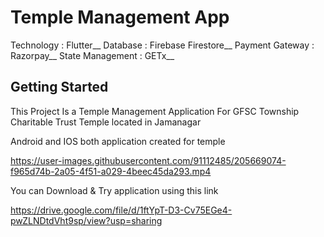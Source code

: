 # Temple Management App

Technology : Flutter__
Database : Firebase Firestore__
Payment Gateway : Razorpay__
State Management : GETx__

## Getting Started

This Project Is a Temple Management Application For GFSC Township Charitable Trust Temple located in Jamanagar

Android and IOS both application created for temple

https://user-images.githubusercontent.com/91112485/205669074-f965d74b-2a05-4f51-a029-4beec45da293.mp4

You can Download & Try application using this link 

https://drive.google.com/file/d/1ftYpT-D3-Cv75EGe4-pwZLNDtdVht9sp/view?usp=sharing
